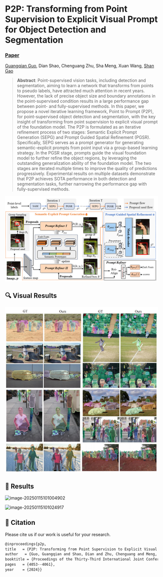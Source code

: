 # P2P: Transforming from Point Supervision to Explicit Visual Prompt for Object Detection and Segmentation

### [Paper](https://www.ijcai.org/proceedings/2024/448)

[Guangqian Guo](https://guangqian-guo.github.io), Dian Shao, Chenguang Zhu, Sha Meng, Xuan Wang, [Shan Gao](https://teacher.nwpu.edu.cn/2018010158.html)



> **Abstract**: Point-supervised vision tasks, including detection and segmentation, aiming to learn a network that transforms from points to pseudo labels, have attracted much attention in recent years. However, the lack of precise object size and boundary annotations in the point-supervised condition results in a large performance gap between point- and fully-supervised methods. In this paper, we propose a novel iterative learning framework, Point to Prompt (P2P), for point-supervised object detection and segmentation, with the key insight of transforming from point supervision to explicit visual prompt of the foundation model. The P2P is formulated as an iterative refinement process of two stages: Semantic Explicit Prompt Generation (SEPG) and Prompt Guided Spatial Refinement (PGSR). Specifically, SEPG serves as a prompt generator for generating semantic-explicit prompts from point input via a group-based learning strategy. In the PGSR stage, prompts guide the visual foundation model to further refine the object regions, by leveraging the outstanding generalization ability of the foundation model. The two stages are iterated multiple times to improve the quality of predictions progressively. Experimental results on multiple datasets demonstrate that P2P achieves SOTA performance in both detection and segmentation tasks, further narrowing the performance gap with fully-supervised methods.

<img src="asserts/framework.png" alt="image-20240427161339686" style="zoom:80%;" />





## 🔍 Visual Results



![image-20250115101130496](asserts\coco_vis.png)



## 🥇 Results

![image-20250115101004902](asserts\coco_det.png)



![image-20250115101024917](asserts\coco_seg.png)







## 🥰 Citation

Please cite us if our work is useful for your research.

```bash
@inproceedings{p2p,
title   = {P2P: Transforming from Point Supervision to Explicit Visual Prompt for Object Detection and Segmentation},
author   = {Guo, Guangqian and Shao, Dian and Zhu, Chenguang and Meng, Sha and Wang, Xuan and Gao, Shan},
booktitle = {Proceedings of the Thirty-Third International Joint Conference on Artificial Intelligence,
pages   = {4053--4061},
year    = {2024}}
```

